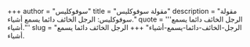+++
author = "سوفوكليس"
title = "مقولة سوفوكليس"
description = "مقولة سوفوكليس: الرجل الخائف دائما يسمع أشياء."
quote = '''الرجل الخائف دائما يسمع أشياء.''' 
slug = "الرجل-الخائف-دائما-يسمع-أشياء"
+++
الرجل الخائف دائما يسمع أشياء.
